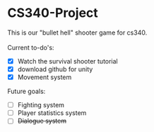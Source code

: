# CS340-Project

This is our "bullet hell" shooter game for cs340.  
<br />
Current to-do's:  
- [x] Watch the survival shooter tutorial  
- [x] download github for unity  
- [x] Movement system  

Future goals:
- [ ] Fighting system  
- [ ] Player statistics system 
- [ ] ~~Dialogue system~~
